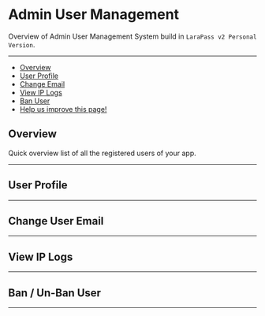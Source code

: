 # Admin User Management

Overview of Admin User Management System build in `LaraPass v2 Personal Version`.

---

- [Overview](#overview)
- [User Profile](#user-profile)
- [Change Email](#change-email)
- [View IP Logs](#view-ip-logs)
- [Ban User](#ban-user)
- [<a href="https://github.com/larapass/LaraPass-v2-Docs/edit/master/resources/docs/personal/admin-user-management.md" target="_blank"><i class="fa fa-edit"></i> Help us improve this page!</a>](#)

<a name="overview"></a>
## Overview

Quick overview list of all the registered users of your app.

---

<a name="user-profile"></a>
## User Profile

---

<a name="change-email"></a>
## Change User Email

---

<a name="view-ip-logs"></a>
## View IP Logs

---

<a name="ban-user"></a>
## Ban / Un-Ban User

---
<br />
<larecipe-feedback message="Thankyou for your feedback!">
</larecipe-feedback>